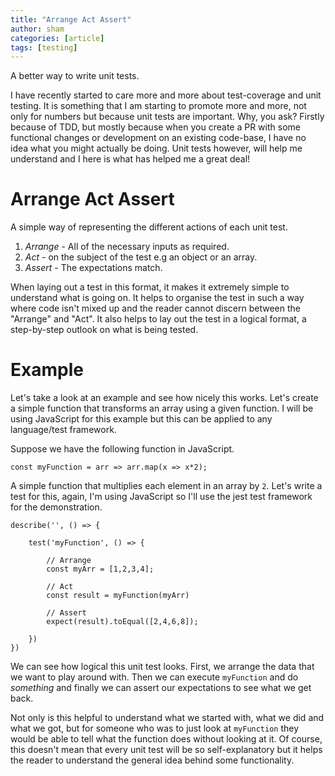 ```yaml
---
title: "Arrange Act Assert"
author: sham
categories: [article]
tags: [testing]
---
```


A better way to write unit tests.

I have recently started to care more and more about test-coverage and unit testing. It is something that I am starting to promote more and more, not only for numbers but because unit tests are important.
Why, you ask? Firstly because of TDD, but mostly because when you create a PR with some functional changes or development on an existing code-base, I have no idea what you might actually be doing. Unit tests
however, will help me understand and I here is what has helped me a great deal!

# Arrange Act Assert

A simple way of representing the different actions of each unit test.

1. *Arrange* - All of the necessary inputs as required.
2. *Act* - on the subject of the test e.g an object or an array.
3. *Assert* - The expectations match.

When laying out a test in this format, it makes it extremely simple to understand what is going on. It helps to organise the test in such a way where code isn't mixed up and the reader cannot discern between the "Arrange" and "Act".
It also helps to lay out the test in a logical format, a step-by-step outlook on what is being tested.

# Example

Let's take a look at an example and see how nicely this works. Let's create a simple function that transforms an array using a given function. I will be using JavaScript for this example but this can be applied to any language/test framework.

Suppose we have the following function in JavaScript.

```
const myFunction = arr => arr.map(x => x*2);
```

A simple function that multiplies each element in an array by `2`. Let's write a test for this, again, I'm using JavaScript so I'll use the jest test framework for the demonstration.

```
describe('', () => {

	test('myFunction', () => {
  
		// Arrange
		const myArr = [1,2,3,4];

		// Act
		const result = myFunction(myArr)

		// Assert
		expect(result).toEqual([2,4,6,8]);
    
	})
})
```

We can see how logical this unit test looks. First, we arrange the data that we want to play around with. Then we can execute `myFunction` and do *something* and finally we can assert our expectations to see what we get back.

Not only is this helpful to understand what we started with, what we did and what we got, but for someone who was to just look at `myFunction` they would be able to tell what the function does without looking at it. Of course, this doesn't
mean that every unit test will be so self-explanatory but it helps the reader to understand the general idea behind some functionality.
